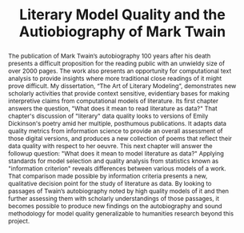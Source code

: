 ---
pid: g2021armoza
done: true
title: Literary Model Quality and the Autiobiography of Mark Twain
category: Grad Fellowship Project
tags:
- text-analysis
cohort_year: '2021'
abstract: 'The publication of Mark Twain’s autobiography 100 years after his death
  presents a difficult proposition for the reading public with an unwieldy size of
  over 2000 pages. The work also presents an opportunity for computational text analysis
  to provide insights where more traditional close readings of it might prove difficult.
  My dissertation, “The Art of Literary Modeling”, demonstrates new scholarly activities
  that provide context sensitive, evidentiary bases for making interpretive claims
  from computational models of literature. Its first chapter answers the question,
  "What does it mean to read literature as data?" That chapter''s discussion of "literary"
  data quality looks to versions of Emily Dickinson''s poetry amid her multiple, posthumous
  publications. It adapts data quality metrics from information science to provide
  an overall assessment of those digital versions, and produces a new collection of
  poems that reflect their data quality with respect to her oeuvre. This next chapter
  will answer the followup question: "What does it mean to model literature as data?"
  Applying standards for model selection and quality analysis from statistics known
  as "information criterion" reveals differences between various models of a work.
  That comparison made possible by information criteria presents a new, qualitative
  decision point for the study of literature as data. By looking to passages of Twain’s
  autobiography noted by high quality models of it and then further assessing them
  with scholarly understandings of those passages, it becomes possible to produce
  new findings on the autobiography and sound methodology for model quality generalizable
  to humanities research beyond this project.'
pis:
- armoza
order: '022'
layout: project
---
